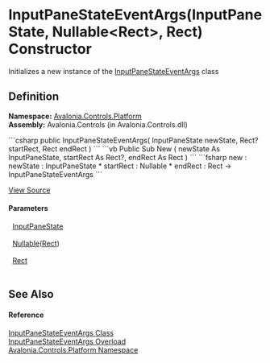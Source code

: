 # InputPaneStateEventArgs(InputPaneState, Nullable&lt;Rect&gt;, Rect) Constructor


Initializes a new instance of the <a href="T_Avalonia_Controls_Platform_InputPaneStateEventArgs">InputPaneStateEventArgs</a> class



## Definition
**Namespace:** <a href="N_Avalonia_Controls_Platform">Avalonia.Controls.Platform</a>  
**Assembly:** Avalonia.Controls (in Avalonia.Controls.dll)

<Tabs groupId="api-code-preview">
<TabItem value="csharp" label="C#">
```csharp
public InputPaneStateEventArgs(
	InputPaneState newState,
	Rect? startRect,
	Rect endRect
)
```
</TabItem>
<TabItem value="vb" label="VB">
```vb
Public Sub New ( 
	newState As InputPaneState,
	startRect As Rect?,
	endRect As Rect
)
```
</TabItem>
<TabItem value="fsharp" label="F#">
```fsharp
new : 
        newState : InputPaneState * 
        startRect : Nullable<Rect> * 
        endRect : Rect -> InputPaneStateEventArgs
```
</TabItem>
</Tabs>



<a href="https://github.com/AvaloniaUI/Avalonia/tree/master/src/Avalonia.Controls/Platform/IInputPane.cs#L100" title="View the source code">View Source</a>



#### Parameters
<dl><dt>  <a href="T_Avalonia_Controls_Platform_InputPaneState">InputPaneState</a></dt><dd> </dd><dt>  <a href="https://learn.microsoft.com/dotnet/api/system.nullable-1" target="_blank" rel="noopener noreferrer">Nullable</a>(<a href="T_Avalonia_Rect">Rect</a>)</dt><dd> </dd><dt>  <a href="T_Avalonia_Rect">Rect</a></dt><dd> </dd></dl>

## See Also


#### Reference
<a href="T_Avalonia_Controls_Platform_InputPaneStateEventArgs">InputPaneStateEventArgs Class</a>  
<a href="Overload_Avalonia_Controls_Platform_InputPaneStateEventArgs__ctor">InputPaneStateEventArgs Overload</a>  
<a href="N_Avalonia_Controls_Platform">Avalonia.Controls.Platform Namespace</a>  

